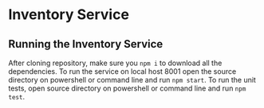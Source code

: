 # Inventory Service

## Running the Inventory Service

After cloning repository, make sure you `npm i` to download all the dependencies.
To run the service on local host 8001 open the source directory on powershell or command line and run `npm start`.
To run the unit tests, open source directory on powershell or command line and run `npm test`.
